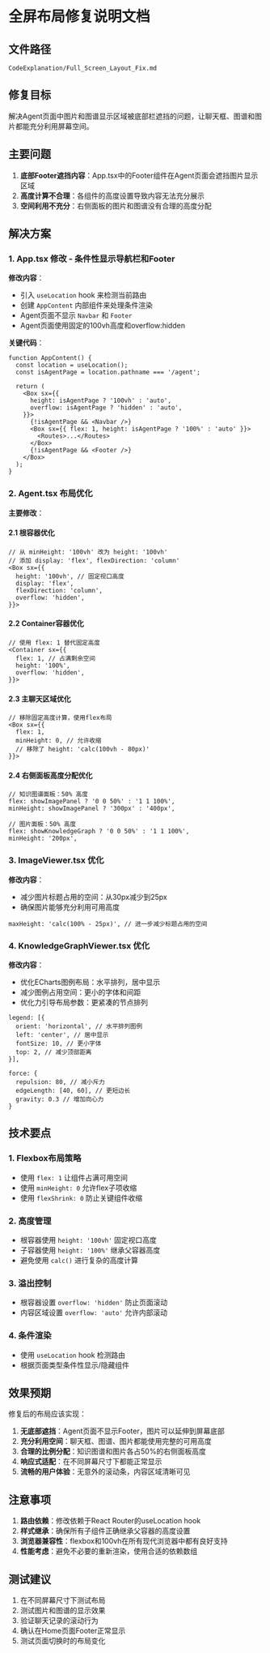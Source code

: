 # 全屏布局修复说明文档

## 文件路径
`CodeExplanation/Full_Screen_Layout_Fix.md`

## 修复目标
解决Agent页面中图片和图谱显示区域被底部栏遮挡的问题，让聊天框、图谱和图片都能充分利用屏幕空间。

## 主要问题
1. **底部Footer遮挡内容**：App.tsx中的Footer组件在Agent页面会遮挡图片显示区域
2. **高度计算不合理**：各组件的高度设置导致内容无法充分展示
3. **空间利用不充分**：右侧面板的图片和图谱没有合理的高度分配

## 解决方案

### 1. App.tsx 修改 - 条件性显示导航栏和Footer

**修改内容**：
- 引入 `useLocation` hook 来检测当前路由
- 创建 `AppContent` 内部组件来处理条件渲染
- Agent页面不显示 `Navbar` 和 `Footer`
- Agent页面使用固定的100vh高度和overflow:hidden

**关键代码**：
```tsx
function AppContent() {
  const location = useLocation();
  const isAgentPage = location.pathname === '/agent';

  return (
    <Box sx={{
      height: isAgentPage ? '100vh' : 'auto',
      overflow: isAgentPage ? 'hidden' : 'auto',
    }}>
      {!isAgentPage && <Navbar />}
      <Box sx={{ flex: 1, height: isAgentPage ? '100%' : 'auto' }}>
        <Routes>...</Routes>
      </Box>
      {!isAgentPage && <Footer />}
    </Box>
  );
}
```

### 2. Agent.tsx 布局优化

**主要修改**：

#### 2.1 根容器优化
```tsx
// 从 minHeight: '100vh' 改为 height: '100vh'
// 添加 display: 'flex', flexDirection: 'column'
<Box sx={{
  height: '100vh', // 固定视口高度
  display: 'flex',
  flexDirection: 'column',
  overflow: 'hidden',
}}>
```

#### 2.2 Container容器优化
```tsx
// 使用 flex: 1 替代固定高度
<Container sx={{
  flex: 1, // 占满剩余空间
  height: '100%',
  overflow: 'hidden',
}}>
```

#### 2.3 主聊天区域优化
```tsx
// 移除固定高度计算，使用flex布局
<Box sx={{
  flex: 1,
  minHeight: 0, // 允许收缩
  // 移除了 height: 'calc(100vh - 80px)'
}}>
```

#### 2.4 右侧面板高度分配优化
```tsx
// 知识图谱面板：50% 高度
flex: showImagePanel ? '0 0 50%' : '1 1 100%',
minHeight: showImagePanel ? '300px' : '400px',

// 图片面板：50% 高度  
flex: showKnowledgeGraph ? '0 0 50%' : '1 1 100%',
minHeight: '200px',
```

### 3. ImageViewer.tsx 优化

**修改内容**：
- 减少图片标题占用的空间：从30px减少到25px
- 确保图片能够充分利用可用高度

```tsx
maxHeight: 'calc(100% - 25px)', // 进一步减少标题占用的空间
```

### 4. KnowledgeGraphViewer.tsx 优化

**修改内容**：
- 优化ECharts图例布局：水平排列，居中显示
- 减少图例占用空间：更小的字体和间距
- 优化力引导布局参数：更紧凑的节点排列

```tsx
legend: [{
  orient: 'horizontal', // 水平排列图例
  left: 'center', // 居中显示
  fontSize: 10, // 更小字体
  top: 2, // 减少顶部距离
}],

force: {
  repulsion: 80, // 减小斥力
  edgeLength: [40, 60], // 更短边长
  gravity: 0.3 // 增加向心力
}
```

## 技术要点

### 1. Flexbox布局策略
- 使用 `flex: 1` 让组件占满可用空间
- 使用 `minHeight: 0` 允许flex子项收缩
- 使用 `flexShrink: 0` 防止关键组件收缩

### 2. 高度管理
- 根容器使用 `height: '100vh'` 固定视口高度
- 子容器使用 `height: '100%'` 继承父容器高度
- 避免使用 `calc()` 进行复杂的高度计算

### 3. 溢出控制
- 根容器设置 `overflow: 'hidden'` 防止页面滚动
- 内容区域设置 `overflow: 'auto'` 允许内部滚动

### 4. 条件渲染
- 使用 `useLocation` hook 检测路由
- 根据页面类型条件性显示/隐藏组件

## 效果预期

修复后的布局应该实现：

1. **无底部遮挡**：Agent页面不显示Footer，图片可以延伸到屏幕底部
2. **充分利用空间**：聊天框、图谱、图片都能使用完整的可用高度
3. **合理的比例分配**：知识图谱和图片各占50%的右侧面板高度
4. **响应式适配**：在不同屏幕尺寸下都能正常显示
5. **流畅的用户体验**：无意外的滚动条，内容区域清晰可见

## 注意事项

1. **路由依赖**：修改依赖于React Router的useLocation hook
2. **样式继承**：确保所有子组件正确继承父容器的高度设置
3. **浏览器兼容性**：flexbox和100vh在所有现代浏览器中都有良好支持
4. **性能考虑**：避免不必要的重新渲染，使用合适的依赖数组

## 测试建议

1. 在不同屏幕尺寸下测试布局
2. 测试图片和图谱的显示效果
3. 验证聊天记录的滚动行为
4. 确认在Home页面Footer正常显示
5. 测试页面切换时的布局变化 